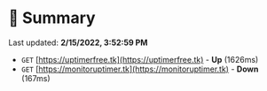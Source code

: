 # 📖 Summary
Last updated: **2/15/2022, 3:52:59 PM**

- `GET` [https://uptimerfree.tk](https://uptimerfree.tk) - **Up** (1626ms)
- `GET` [https://monitoruptimer.tk](https://monitoruptimer.tk) - **Down** (167ms)

